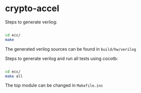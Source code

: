 # crypto-accel

Steps to generate verilog:

```bash

cd ecc/
make

```

The generated verilog sources can be found in ``build/hw/verilog``

Steps to generate verilog and run all tests using cocotb:

```bash

cd ecc/
make all

```

The top module can be changed in ``Makefile.inc``
